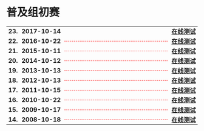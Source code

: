 # 普及组初赛

<table style="border:none;width:100%;">
  <tr>
    <th style="border:0px;text-align:left;padding:0px 5px;" nowrap>23.</th>
    <th style="border:0px;text-align:left;padding:0px 5px;" nowrap>2017-10-14</th>
    <th style="border:0px; width:100%;padding:0px 5px;">
      <hr style="height:1px; background:none; border:0 0 1px 0 dashed red;width:100%;margin:12px 0px">
    </th>
    <th style="border:0px;text-align:left;padding:0px 5px;" nowrap>
      <a href='23-C++2017-10-14.html'>在线测试</a>
    </th>
  </tr>
  <tr>
    <th style="border:0px;text-align:left;padding:0px 5px;" nowrap>22.</th>
    <th style="border:0px;text-align:left;padding:0px 5px;" nowrap>2016-10-22</th>
    <th style="border:0px; width:100%;padding:0px 5px;">
      <hr style="height:1px; background:none; border-bottom:1px dashed red;width:100%;margin:12px 0px">
    </th>
    <th style="border:0px;text-align:left;padding:0px 5px;" nowrap>
      <a href='22-C++2016-10-22.html'>在线测试</a>
    </th>
  </tr>
  <tr>
    <th style="border:0px;text-align:left;padding:0px 5px;" nowrap>21.</th>
    <th style="border:0px;text-align:left;padding:0px 5px;" nowrap>2015-10-11</th>
    <th style="border:0px; width:100%;padding:0px 5px;">
      <hr style="height:1px; background:none; border-bottom:1px dashed red;width:100%;margin:12px 0px">
    </th>
    <th style="border:0px;text-align:left;padding:0px 5px;" nowrap>
      <a href='21-C++2015-10-11.html'>在线测试</a>
    </th>
  </tr>
  <tr>
    <th style="border:0px;text-align:left;padding:0px 5px;" nowrap>20.</th>
    <th style="border:0px;text-align:left;padding:0px 5px;" nowrap>2014-10-12</th>
    <th style="border:0px; width:100%;padding:0px 5px;">
      <hr style="height:1px; background:none; border-bottom:1px dashed red;width:100%;margin:12px 0px">
    </th>
    <th style="border:0px;text-align:left;padding:0px 5px;" nowrap>
      <a href='20-C++2014-10-12.html'>在线测试</a>
    </th>
  </tr>
  <tr>
    <th style="border:0px;text-align:left;padding:0px 5px;" nowrap>19.</th>
    <th style="border:0px;text-align:left;padding:0px 5px;" nowrap>2013-10-13</th>
    <th style="border:0px; width:100%;padding:0px 5px;">
      <hr style="height:1px; background:none; border-bottom:1px dashed red;width:100%;margin:12px 0px">
    </th>
    <th style="border:0px;text-align:left;padding:0px 5px;" nowrap>
      <a href='19-C++2013-10-13.html'>在线测试</a>
    </th>
  </tr>
  <tr>
    <th style="border:0px;text-align:left;padding:0px 5px;" nowrap>18.</th>
    <th style="border:0px;text-align:left;padding:0px 5px;" nowrap>2012-10-13</th>
    <th style="border:0px; width:100%;padding:0px 5px;">
      <hr style="height:1px; background:none; border-bottom:1px dashed red;width:100%;margin:12px 0px">
    </th>
    <th style="border:0px;text-align:left;padding:0px 5px;" nowrap>
      <a href='18-C++2012-10-13.html'>在线测试</a>
    </th>
  </tr>
  <tr>
    <th style="border:0px;text-align:left;padding:0px 5px;" nowrap>17.</th>
    <th style="border:0px;text-align:left;padding:0px 5px;" nowrap>2011-10-15</th>
    <th style="border:0px; width:100%;padding:0px 5px;">
      <hr style="height:1px; background:none; border-bottom:1px dashed red;width:100%;margin:12px 0px">
    </th>
    <th style="border:0px;text-align:left;padding:0px 5px;" nowrap>
      <a href='17-C++2011-10-15.html'>在线测试</a>
    </th>
  </tr>
  <tr>
    <th style="border:0px;text-align:left;padding:0px 5px;" nowrap>16.</th>
    <th style="border:0px;text-align:left;padding:0px 5px;" nowrap>2010-10-22</th>
    <th style="border:0px; width:100%;padding:0px 5px;">
      <hr style="height:1px; background:none; border-bottom:1px dashed red;width:100%;margin:12px 0px">
    </th>
    <th style="border:0px;text-align:left;padding:0px 5px;" nowrap>
      <a href='16-C++2010-10-22.html'>在线测试</a>
    </th>
  </tr>
  <tr>
    <th style="border:0px;text-align:left;padding:0px 5px;" nowrap>15.</th>
    <th style="border:0px;text-align:left;padding:0px 5px;" nowrap>2009-10-17</th>
    <th style="border:0px; width:100%;padding:0px 5px;">
      <hr style="height:1px; background:none; border-bottom:1px dashed red;width:100%;margin:12px 0px">
    </th>
    <th style="border:0px;text-align:left;padding:0px 5px;" nowrap>
      <a href='15-C++2009-10-17.html'>在线测试</a>
    </th>
  </tr>
  <tr>
    <th style="border:0px;text-align:left;padding:0px 5px;" nowrap>14.</th>
    <th style="border:0px;text-align:left;padding:0px 5px;" nowrap>2008-10-18</th>
    <th style="border:0px; width:100%;padding:0px 5px;">
      <hr style="height:1px; background:none; border-bottom:1px dashed red;width:100%;margin:12px 0px">
    </th>
    <th style="border:0px;text-align:left;padding:0px 5px;" nowrap>
      <a href='14-C++2008-10-18.html'>在线测试</a>
    </th>
  </tr>
</table>

